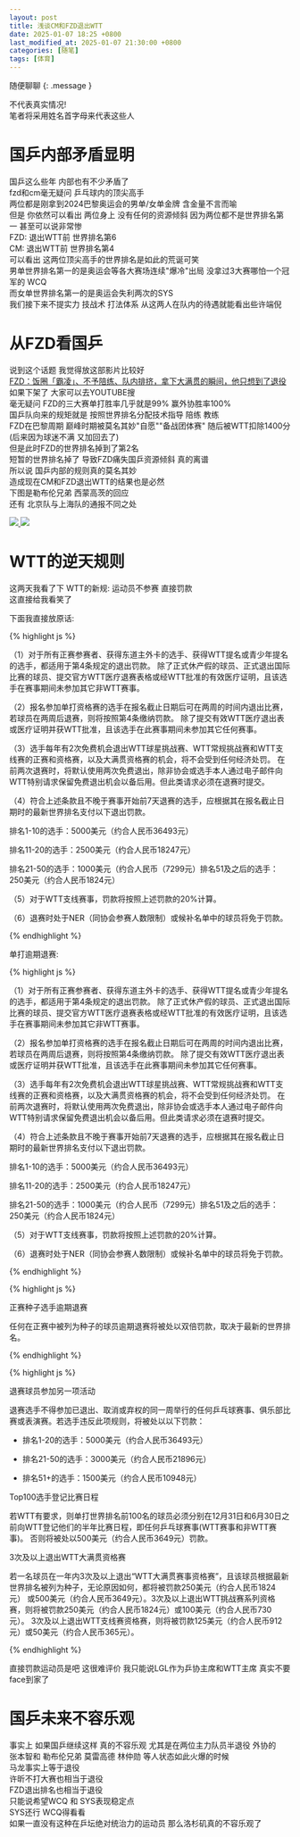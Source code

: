 ```yaml
---
layout: post
title: 浅谈CM和FZD退出WTT
date: 2025-01-07 18:25 +0800
last_modified_at: 2025-01-07 21:30:00 +0800
categories: [随笔]
tags: [体育]
---
```

随便聊聊
{: .message }

不代表真实情况!  
笔者将采用姓名首字母来代表这些人

# 国乒内部矛盾显明

国乒这么些年 内部也有不少矛盾了  
fzd和cm毫无疑问 乒乓球内的顶尖高手  
两位都是刚拿到2024巴黎奥运会的男单/女单金牌 含金量不言而喻  
但是 你依然可以看出 两位身上 没有任何的资源倾斜 因为两位都不是世界排名第一 甚至可以说非常惨  
FZD: 退出WTT前 世界排名第6  
CM: 退出WTT前 世界排名第4  
可以看出 这两位顶尖高手的世界排名是如此的荒诞可笑  
男单世界排名第一的是奥运会等各大赛场连续"爆冷"出局 没拿过3大赛哪怕一个冠军的 WCQ  
而女单世界排名第一的是奥运会失利两次的SYS  
我们接下来不提实力 技战术 打法体系 从这两人在队内的待遇就能看出些许端倪

# 从FZD看国乒

说到这个话题 我觉得放这部影片比较好  
[FZD：饭圈「霸凌」、不予陪练、队内排挤，拿下大满贯的瞬间，他只想到了退役](https://www.bilibili.com/video/BV14wstekEG7)  
如果下架了 大家可以去YOUTUBE搜  
毫无疑问 FZD的三大赛单打胜率几乎就是99% 赢外协胜率100%  
国乒队向来的规矩就是 按照世界排名分配技术指导 陪练 教练  
FZD在巴黎周期 巅峰时期被莫名其妙"自愿""备战团体赛" 随后被WTT扣除1400分 (后来因为球迷不满 又加回去了)  
但是此时FZD的世界排名掉到了第2名  
短暂的世界排名掉了 导致FZD痛失国乒资源倾斜 真的离谱  
所以说 国乒内部的规则真的莫名其妙	  
造成现在CM和FZD退出WTT的结果也是必然  
下图是勒布伦兄弟 西蒙高茨的回应  
还有 北京队与上海队的通报不同之处  

<div class="image-row">
    <div class="image-set">
		<a href="/images/posts25010702/1.jpg" data-lightbox="example-set">
			<img class="example-image" src="/images/posts25010702/1.jpg"/>
		</a>
		<a href="/images/posts25010702/2.jpg" data-lightbox="example-set">
			<img class="example-image" src="/images/posts25010702/2.jpg"/>
		</a>
	</div>
</div>

# WTT的逆天规则

这两天我看了下 WTT的新规: 运动员不参赛 直接罚款  
这直接给我看笑了  

下面我直接放原话:  

{% highlight js %}

（1）对于所有正赛参赛者、获得东道主外卡的选手、获得WTT提名或青少年提名的选手，都适用于第4条规定的退出罚款。
除了正式休产假的球员、正式退出国际比赛的球员、提交官方WTT医疗退赛表格或经WTT批准的有效医疗证明，且该选手在赛事期间未参加其它非WTT赛事。

（2）报名参加单打资格赛的选手在报名截止日期后可在两周的时间内退出比赛，若球员在两周后退赛，则将按照第4条缴纳罚款。
除了提交有效WTT医疗退出表或医疗证明并获WTT批准，且该选手在此赛事期间未参加其它任何赛事。

（3）选手每年有2次免费机会退出WTT球星挑战赛、WTT常规挑战赛和WTT支线赛的正赛和资格赛，以及大满贯资格赛的机会，将不会受到任何经济处罚。
在前两次退赛时，将默认使用两次免费退出，除非协会或选手本人通过电子邮件向WTT特别请求保留免费退出机会以备后用。但此类请求必须在退赛时提交。

（4）符合上述条款且不晚于赛事开始前7天退赛的选手，应根据其在报名截止日期时的最新世界排名支付以下退出罚款。

排名1-10的选手：5000美元（约合人民币36493元）

排名11-20的选手：2500美元（约合人民币18247元）

排名21-50的选手：1000美元（约合人民币（7299元）排名51及之后的选手：250美元（约合人民币1824元）

（5）对于WTT支线赛事，罚款将按照上述罚款的20%计算。

（6）退赛时处于NER（同协会参赛人数限制）或候补名单中的球员将免于罚款。

{% endhighlight %}

单打逾期退赛:  

{% highlight js %}

（1）对于所有正赛参赛者、获得东道主外卡的选手、获得WTT提名或青少年提名的选手，都适用于第4条规定的退出罚款。
除了正式休产假的球员、正式退出国际比赛的球员、提交官方WTT医疗退赛表格或经WTT批准的有效医疗证明，且该选手在赛事期间未参加其它非WTT赛事。

（2）报名参加单打资格赛的选手在报名截止日期后可在两周的时间内退出比赛，若球员在两周后退赛，则将按照第4条缴纳罚款。
除了提交有效WTT医疗退出表或医疗证明并获WTT批准，且该选手在此赛事期间未参加其它任何赛事。

（3）选手每年有2次免费机会退出WTT球星挑战赛、WTT常规挑战赛和WTT支线赛的正赛和资格赛，以及大满贯资格赛的机会，将不会受到任何经济处罚。
在前两次退赛时，将默认使用两次免费退出，除非协会或选手本人通过电子邮件向WTT特别请求保留免费退出机会以备后用。但此类请求必须在退赛时提交。

（4）符合上述条款且不晚于赛事开始前7天退赛的选手，应根据其在报名截止日期时的最新世界排名支付以下退出罚款。

排名1-10的选手：5000美元（约合人民币36493元）

排名11-20的选手：2500美元（约合人民币18247元）

排名21-50的选手：1000美元（约合人民币（7299元）排名51及之后的选手：250美元（约合人民币1824元）

（5）对于WTT支线赛事，罚款将按照上述罚款的20%计算。

（6）退赛时处于NER（同协会参赛人数限制）或候补名单中的球员将免于罚款。

{% endhighlight %}

{% highlight js %}

正赛种子选手逾期退赛  

任何在正赛中被列为种子的球员逾期退赛将被处以双倍罚款，取决于最新的世界排名。

{% endhighlight %}

{% highlight js %}

退赛球员参加另一项活动

退赛选手不得参加已退出、取消或弃权的同一周举行的任何乒乓球赛事、俱乐部比赛或表演赛。若选手违反此项规则，将被处以以下罚款：

- 排名1-20的选手：5000美元（约合人民币36493元）

- 排名21-50的选手：3000美元（约合人民币21896元）

- 排名51+的选手：1500美元（约合人民币10948元）

Top100选手登记比赛日程

若WTT有要求，则单打世界排名前100名的球员必须分别在12月31日和6月30日之前向WTT登记他们的半年比赛日程，即任何乒乓球赛事(WTT赛事和非WTT赛事)。
否则将被处以500美元（约合人民币3649元）罚款。

3次及以上退出WTT大满贯资格赛

若一名球员在一年内3次及以上退出“WTT大满贯赛事资格赛”，且该球员根据最新世界排名被列为种子，无论原因如何，都将被罚款250美元（约合人民币1824元）
或500美元（约合人民币3649元）。3次及以上退出WTT挑战赛系列资格赛，则将被罚款250美元（约合人民币1824元）或100美元（约合人民币730元）。
3次及以上退出WTT支线赛资格赛，则将被罚款125美元（约合人民币912元）或50美元（约合人民币365元）。

{% endhighlight %}

直接罚款运动员是吧 这很难评价 我只能说LGL作为乒协主席和WTT主席 真实不要face到家了

# 国乒未来不容乐观

事实上 如果国乒继续这样 真的不容乐观 尤其是在两位主力队员半退役 外协的  
张本智和 勒布伦兄弟 莫雷高德 林仲勋 等人状态如此火爆的时候  
马龙事实上等于退役  
许昕不打大赛也相当于退役  
FZD退出排名也相当于退役  
只能说希望WCQ 和 SYS表现稳定点  
SYS还行 WCQ得看看  
如果一直没有这种在乒坛绝对统治力的运动员 那么洛杉矶真的不容乐观了